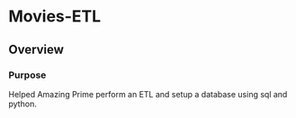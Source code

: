 # Movies-ETL
## Overview
### Purpose
Helped Amazing Prime perform an ETL and setup a database using sql and python.
